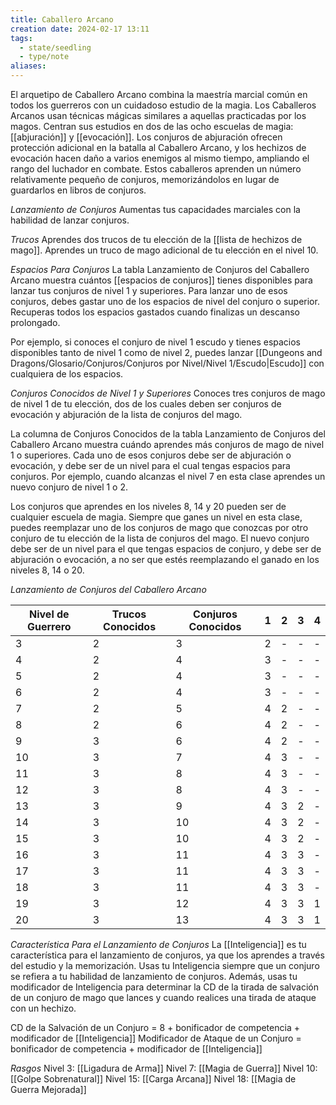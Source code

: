 ```yaml
---
title: Caballero Arcano
creation date: 2024-02-17 13:11
tags:
  - state/seedling
  - type/note
aliases:
---
```

El arquetipo de Caballero Arcano combina la maestría marcial común en todos los guerreros con un cuidadoso estudio de la magia. Los Caballeros Arcanos usan técnicas mágicas similares a aquellas practicadas por los magos. Centran sus estudios en dos de las ocho escuelas de magia: [[abjuración]] y [[evocación]]. Los conjuros de abjuración ofrecen protección adicional en la batalla al Caballero Arcano, y los hechizos de evocación hacen daño a varios enemigos al mismo tiempo, ampliando el rango del luchador en combate. Estos caballeros aprenden un número relativamente pequeño de conjuros, memorizándolos en lugar de guardarlos en libros de conjuros.

*Lanzamiento de Conjuros*
Aumentas tus capacidades marciales con la habilidad de lanzar conjuros.

*Trucos*
Aprendes dos trucos de tu elección de la [[lista de hechizos de mago]]. Aprendes un truco de mago
adicional de tu elección en el nivel 10.

*Espacios Para Conjuros*
La tabla Lanzamiento de Conjuros del Caballero Arcano muestra cuántos [[espacios de conjuros]] tienes disponibles para lanzar tus conjuros de nivel 1 y superiores. Para lanzar uno de esos conjuros, debes gastar uno de los espacios de nivel del conjuro o superior. 
Recuperas todos los espacios gastados cuando finalizas un descanso prolongado.

Por ejemplo, si conoces el conjuro de nivel 1 escudo y tienes espacios disponibles tanto de nivel 1
como de nivel 2, puedes lanzar [[Dungeons and Dragons/Glosario/Conjuros/Conjuros por Nivel/Nivel 1/Escudo|Escudo]] con cualquiera de los espacios.

*Conjuros Conocidos de Nivel 1 y Superiores*
Conoces tres conjuros de mago de nivel 1 de tu elección, dos de los cuales deben ser conjuros de
evocación y abjuración de la lista de conjuros del mago.

La columna de Conjuros Conocidos de la tabla Lanzamiento de Conjuros del Caballero Arcano
muestra cuándo aprendes más conjuros de mago de nivel 1 o superiores. Cada uno de esos conjuros debe ser de abjuración o evocación, y debe ser de un nivel para el cual tengas espacios para conjuros. Por ejemplo, cuando alcanzas el nivel 7 en esta clase aprendes un nuevo conjuro de nivel 1 o 2.

Los conjuros que aprendes en los niveles 8, 14 y 20 pueden ser de cualquier escuela de magia.
Siempre que ganes un nivel en esta clase, puedes reemplazar uno de los conjuros de mago que
conozcas por otro conjuro de tu elección de la lista de conjuros del mago. El nuevo conjuro debe ser de un nivel para el que tengas espacios de conjuro, y debe ser de abjuración o evocación, a no ser que estés reemplazando el ganado en los niveles 8, 14 o 20.

*Lanzamiento de Conjuros del Caballero Arcano*

| Nivel de Guerrero | Trucos Conocidos | Conjuros Conocidos | 1 | 2 | 3 | 4 |
| ---- | ---- | ---- | ---- | ---- | ---- | ---- |
| 3 | 2 | 3 | 2 | - | - | - |
| 4 | 2 | 4 | 3 | - | - | - |
| 5 | 2 | 4 | 3 | - | - | - |
| 6 | 2 | 4 | 3 | - | - | - |
| 7 | 2 | 5 | 4 | 2 | - | - |
| 8 | 2 | 6 | 4 | 2 | - | - |
| 9 | 3 | 6 | 4 | 2 | - | - |
| 10 | 3 | 7 | 4 | 3 | - | - |
| 11 | 3 | 8 | 4 | 3 | - | - |
| 12 | 3 | 8 | 4 | 3 | - | - |
| 13 | 3 | 9 | 4 | 3 | 2 | - |
| 14 | 3 | 10 | 4 | 3 | 2 | - |
| 15 | 3 | 10 | 4 | 3 | 2 | - |
| 16 | 3 | 11 | 4 | 3 | 3 | - |
| 17 | 3 | 11 | 4 | 3 | 3 | - |
| 18 | 3 | 11 | 4 | 3 | 3 | - |
| 19 | 3 | 12 | 4 | 3 | 3 | 1 |
| 20 | 3 | 13 | 4 | 3 | 3 | 1 |




*Característica Para el Lanzamiento de Conjuros*
La [[Inteligencia]] es tu característica para el lanzamiento de conjuros, ya que los aprendes a través del estudio y la memorización. Usas tu Inteligencia siempre que un conjuro se refiera a tu habilidad de lanzamiento de conjuros. Además, usas tu modificador de Inteligencia para determinar la CD de la tirada de salvación de un conjuro de mago que lances y cuando realices una tirada de ataque con un hechizo.

CD de la Salvación de un Conjuro = 8 + bonificador de competencia + modificador de [[Inteligencia]]
Modificador de Ataque de un Conjuro = bonificador de competencia + modificador de [[Inteligencia]]



*Rasgos*
Nivel 3: [[Ligadura de Arma]]
Nivel 7: [[Magia de Guerra]]
Nivel 10: [[Golpe Sobrenatural]]
Nivel 15: [[Carga Arcana]]
Nivel 18: [[Magia de Guerra Mejorada]]